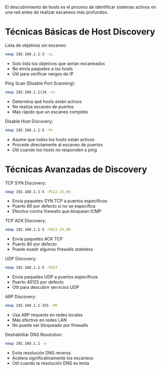 El descubrimiento de hosts es el proceso de identificar sistemas activos en una red antes de realizar escaneos más profundos.
# Técnicas Básicas de Host Discovery

Lista de objetivos sin escaneo:

```bash
nmap 192.168.1.1-3 -sL
```

- Solo lista los objetivos que serían escaneados
- No envía paquetes a los hosts
- Útil para verificar rangos de IP

Ping Scan (Disable Port Scanning):

```bash
nmap 192.168.1.1/24 -sn
```

- Determina qué hosts están activos
- No realiza escaneo de puertos
- Más rápido que un escaneo completo

Disable Host Discovery:

```bash
nmap 192.168.1.1-5 -Pn
```

- Asume que todos los hosts están activos
- Procede directamente al escaneo de puertos
- Útil cuando los hosts no responden a ping


# Técnicas Avanzadas de Discovery

TCP SYN Discovery:

```bash
nmap 192.168.1.1-5 -PS22-25,80
```

- Envía paquetes SYN TCP a puertos específicos
- Puerto 80 por defecto si no se especifica
- Efectivo contra firewalls que bloquean ICMP

TCP ACK Discovery:

```bash
nmap 192.168.1.1-5 -PA22-25,80
```

- Envía paquetes ACK TCP
- Puerto 80 por defecto
- Puede evadir algunos firewalls stateless

UDP Discovery:

```bash
nmap 192.168.1.1-5 -PU53
```

- Envía paquetes UDP a puertos específicos
- Puerto 40125 por defecto
- Útil para descubrir servicios UDP

ARP Discovery:

```bash
nmap 192.168.1.1-255 -PR
```

- Usa ARP requests en redes locales
- Más efectivo en redes LAN
- No puede ser bloqueado por firewalls

Deshabilitar DNS Resolution:

```bash
nmap 192.168.1.1 -n
```

- Evita resolución DNS reversa
- Acelera significativamente los escaneos
- Útil cuando la resolución DNS es lenta